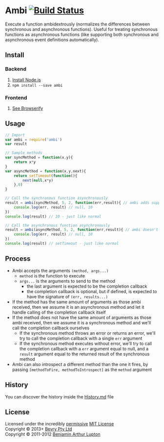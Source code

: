 # Ambi [![Build Status](https://secure.travis-ci.org/bevry/ambi.png?branch=master)](http://travis-ci.org/bevry/ambi)
Execute a function ambidextrously (normalizes the differences between synchronous and asynchronous functions).
Useful for treating synchronous functions as asynchronous functions (like supporting both synchronous and asynchronous event definitions automatically).



## Install

### Backend

1. [Install Node.js](http://bevry.me/node/install)
2. `npm install --save ambi`

### Frontend

1. [See Browserify](http://browserify.org)



## Usage

``` javascript
// Import
var ambi = require('ambi')
var result

// Sample methods
var syncMethod = function(x,y){
	return x*y
}
var asyncMethod = function(x,y,next){
	return setTimeout(function(){
		next(null,x*y)
	},0)
}

// Call the synchronous function asynchronously
result = ambi(syncMethod, 5, 2, function(err,result){ // ambi adds support for this asynchronous callback automatically
	console.log(err, result) // null, 10
})
console.log(result) // 10 - just like normal

// Call the asynchronous function asynchronously
result = ambi(asyncMethod, 5, 2, function(err,result){ // ambi doesn't do anything special here
	console.log(err, result) // null, 10
})
console.log(result) // setTimeout - just like normal
```



## Process

- Ambi accepts the arguments `(method, args...)`
	- `method` is the function to execute
	- `args...` is the arguments to send to the method
		- the last argument is expected to be the completion callback
		- the completion callback is optional, but if defined, is expected to have the signature of `(err, results...)`
- If the method has the same amount of arguments as those ambi received, then we assume it is an asynchronous method and let it handle calling of the completion callback itself
- If the method does not have the same amount of arguments as those ambi received, then we assume it is a synchronous method and we'll call the completion callback ourselves
	- If the synchronous method throws an error or returns an error, we'll try to call the completion callback with a single `err` argument
	- If the synchronous method executes without error, we'll try to call the completion callback with a `err` argument equal to null, and a `result` argument equal to the returned result of the synchronous method
- Ambi can also introspect a different method than the one it fires, by passing `[methodToFire, methodToIntrospect]` as the `method` argument



## History
You can discover the history inside the [History.md](https://github.com/bevry/ambi/blob/master/History.md#files) file



## License
Licensed under the incredibly [permissive](http://en.wikipedia.org/wiki/Permissive_free_software_licence) [MIT License](http://creativecommons.org/licenses/MIT/)
<br/>Copyright © 2013+ [Bevry Pty Ltd](http://bevry.me)
<br/>Copyright © 2011-2012 [Benjamin Arthur Lupton](http://balupton.com)
